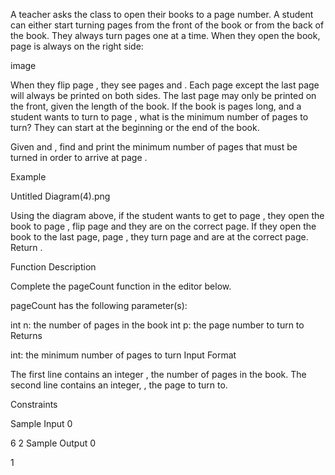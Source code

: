 A teacher asks the class to open their books to a page number. A student can either start turning pages from the front of the book or from the back of the book. They always turn pages one at a time. When they open the book, page  is always on the right side:

image

When they flip page , they see pages  and . Each page except the last page will always be printed on both sides. The last page may only be printed on the front, given the length of the book. If the book is  pages long, and a student wants to turn to page , what is the minimum number of pages to turn? They can start at the beginning or the end of the book.

Given  and , find and print the minimum number of pages that must be turned in order to arrive at page .

Example



Untitled Diagram(4).png

Using the diagram above, if the student wants to get to page , they open the book to page , flip  page and they are on the correct page. If they open the book to the last page, page , they turn  page and are at the correct page. Return .

Function Description

Complete the pageCount function in the editor below.

pageCount has the following parameter(s):

int n: the number of pages in the book
int p: the page number to turn to
Returns

int: the minimum number of pages to turn
Input Format

The first line contains an integer , the number of pages in the book.
The second line contains an integer, , the page to turn to.

Constraints

Sample Input 0

6
2
Sample Output 0

1
